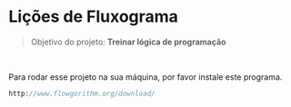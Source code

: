 # Lições de Fluxograma
> Objetivo do projeto: <strong>Treinar lógica de programação</strong>
<br>
<p>Para rodar esse projeto na sua máquina, por favor instale este programa.</p>

~~~php
http://www.flowgorithm.org/download/
~~~
